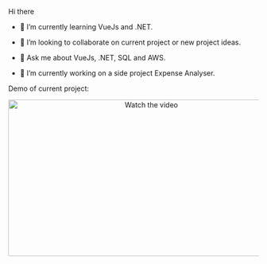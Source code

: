 Hi there
- 🌱 I’m currently learning VueJs and .NET.
- 👯 I’m looking to collaborate on current project or new project ideas.
- 💬 Ask me about VueJs, .NET, SQL and AWS.

- 🔭 I’m currently working on a side project Expense Analyser.

Demo of current project:
<p align="center">
   <a href="https://www.youtube.com/watch?v=lGVWm1bZcWQ" target="_blank">
      <img src="https://img.youtube.com/vi/lGVWm1bZcWQ/maxresdefault.jpg" alt="Watch the video" width="560" height="315"/>
   </a>
</p>

